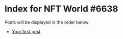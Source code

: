 # Index for NFT World #6638
Posts will be displayed in the order below:

- [Your first post](./001-first.md)


